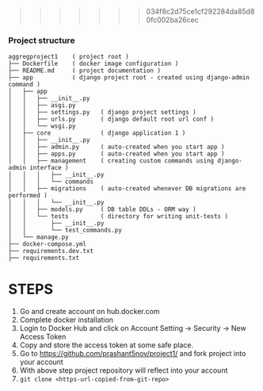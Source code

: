 
>>>>>>> 034f8c2d75ce1cf292284da85d80fc002ba26cec

### Project structure
```
aggregproject1    ( project root )
├── Dockerfile    ( docker image configuration )
├── README.md     ( project documentation )
├── app           ( django project root - created using django-admin command )
│   ├── app
│   │   ├── __init__.py
│   │   ├── asgi.py
│   │   ├── settings.py   ( django project settings )
│   │   ├── urls.py       ( django default root url conf )
│   │   └── wsgi.py
│   ├── core              ( django application 1 )
│   │   ├── __init__.py
│   │   ├── admin.py      ( auto-created when you start app )
│   │   ├── apps.py       ( auto-created when you start app )
│   │   ├── management    ( creating custom commands using django-admin interface ) 
│   │   │   ├── __init__.py
│   │   │   └── commands
│   │   ├── migrations    ( auto-created whenever DB migrations are performed )
│   │   │   └── __init__.py
│   │   ├── models.py     ( DB table DDLs - ORM way )
│   │   └── tests         ( directory for writing unit-tests )
│   │       ├── __init__.py
│   │       └── test_commands.py
│   └── manage.py
├── docker-compose.yml
├── requirements.dev.txt
├── requirements.txt

```


# STEPS

1. Go and create account on hub.docker.com
2. Complete docker installation 
3. Login to Docker Hub and click on Account Setting → Security → New Access
Token
4. Copy and store the access token at some safe place.
5. Go to https://github.com/prashant5nov/project1/ and fork project into your account
6. With above step project repository will reflect into your account
7. `git clone <https-url-copied-from-git-repo>`